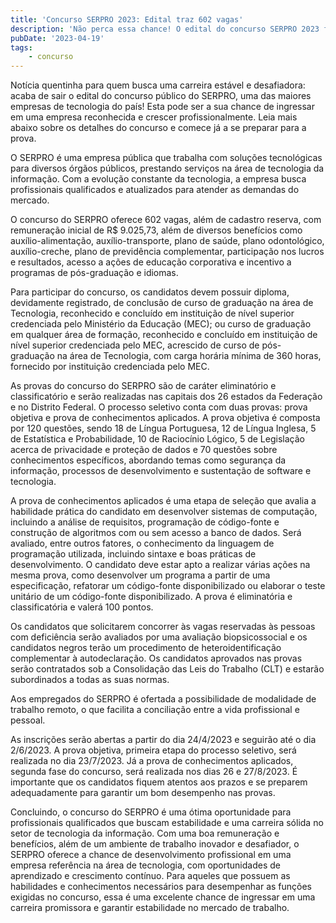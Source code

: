 ```yaml
---
title: 'Concurso SERPRO 2023: Edital traz 602 vagas'
description: 'Não perca essa chance! O edital do concurso SERPRO 2023 foi publicado. Confira aqui as informações sobre inscrições e provas.'
pubDate: '2023-04-19'
tags: 
    - concurso
---
```

Notícia quentinha para quem busca uma carreira estável e desafiadora: acaba de sair o edital do concurso público do SERPRO, uma das maiores empresas de tecnologia do país! Esta pode ser a sua chance de ingressar em uma empresa reconhecida e crescer profissionalmente. Leia mais abaixo sobre os detalhes do concurso e comece já a se preparar para a prova.

O SERPRO é uma empresa pública que trabalha com soluções tecnológicas para diversos órgãos públicos, prestando serviços na área de tecnologia da informação. Com a evolução constante da tecnologia, a empresa busca profissionais qualificados e atualizados para atender as demandas do mercado.

O concurso do SERPRO oferece 602 vagas, além de cadastro reserva, com remuneração inicial de R$ 9.025,73, além de diversos benefícios como auxílio-alimentação, auxílio-transporte, plano de saúde, plano odontológico, auxílio-creche, plano de previdência complementar, participação nos lucros e resultados, acesso a ações de educação corporativa e incentivo a programas de pós-graduação e idiomas.

Para participar do concurso, os candidatos devem possuir diploma, devidamente registrado, de conclusão de curso de graduação na área de Tecnologia, reconhecido e concluído em instituição de nível superior credenciada pelo Ministério da Educação (MEC); ou curso de graduação em qualquer área de formação, reconhecido e concluído em instituição de nível superior credenciada pelo MEC, acrescido de curso de pós-graduação na área de Tecnologia, com carga horária mínima de 360 horas, fornecido por instituição credenciada pelo MEC.

As provas do concurso do SERPRO são de caráter eliminatório e classificatório e serão realizadas nas capitais dos 26 estados da Federação e no Distrito Federal. O processo seletivo conta com duas provas: prova objetiva e prova de conhecimentos aplicados. A prova objetiva é composta por 120 questões, sendo 18 de Língua Portuguesa, 12 de Língua Inglesa, 5 de Estatística e Probabilidade, 10 de Raciocínio Lógico, 5 de Legislação acerca de privacidade e proteção de dados e 70 questões sobre conhecimentos específicos, abordando temas como segurança da informação, processos de desenvolvimento e sustentação de software e tecnologia.

A prova de conhecimentos aplicados é uma etapa de seleção que avalia a habilidade prática do candidato em desenvolver sistemas de computação, incluindo a análise de requisitos, programação de código-fonte e construção de algoritmos com ou sem acesso a banco de dados. Será avaliado, entre outros fatores, o conhecimento da linguagem de programação utilizada, incluindo sintaxe e boas práticas de desenvolvimento. O candidato deve estar apto a realizar várias ações na mesma prova, como desenvolver um programa a partir de uma especificação, refatorar um código-fonte disponibilizado ou elaborar o teste unitário de um código-fonte disponibilizado. A prova é eliminatória e classificatória e valerá 100 pontos.

Os candidatos que solicitarem concorrer às vagas reservadas às pessoas com deficiência serão avaliados por uma avaliação biopsicossocial e os candidatos negros terão um procedimento de heteroidentificação complementar à autodeclaração. Os candidatos aprovados nas provas serão contratados sob a Consolidação das Leis do Trabalho (CLT) e estarão subordinados a todas as suas normas.

Aos empregados do SERPRO é ofertada a possibilidade de modalidade de trabalho remoto, o que facilita a conciliação entre a vida profissional e pessoal.

As inscrições serão abertas a partir do dia 24/4/2023 e seguirão até o dia 2/6/2023. A prova objetiva, primeira etapa do processo seletivo, será realizada no dia 23/7/2023. Já a prova de conhecimentos aplicados, segunda fase do concurso, será realizada nos dias 26 e 27/8/2023. É importante que os candidatos fiquem atentos aos prazos e se preparem adequadamente para garantir um bom desempenho nas provas.

Concluindo, o concurso do SERPRO é uma ótima oportunidade para profissionais qualificados que buscam estabilidade e uma carreira sólida no setor de tecnologia da informação. Com uma boa remuneração e benefícios, além de um ambiente de trabalho inovador e desafiador, o SERPRO oferece a chance de desenvolvimento profissional em uma empresa referência na área de tecnologia, com oportunidades de aprendizado e crescimento contínuo. Para aqueles que possuem as habilidades e conhecimentos necessários para desempenhar as funções exigidas no concurso, essa é uma excelente chance de ingressar em uma carreira promissora e garantir estabilidade no mercado de trabalho.
